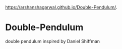https://arshanshagarwal.github.io/Double-Pendulum/.

# Double-Pendulum
double pendulum inspired by Daniel Shiffman
